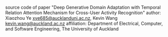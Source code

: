 source code of paper "Deep Generative Domain Adaptation with Temporal Relation Attention Mechanism for Cross-User Activity Recognition"
author: Xiaozhou Ye  xye685@aucklanduni.ac.nz, Kevin Wang  kevin.wang@auckland.ac.nz
affiliation: Department of Electrical, Computer, and Software Engineering, The University of Auckland
